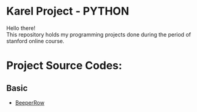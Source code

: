 # Karel Project - PYTHON
Hello there!\
This repository holds my programming projects done during the period of stanford online course.

# Project Source Codes:
## Basic
* [BeeperRow](https://github.com/DanielHuang317/MystanCodeProject/blob/main/stanCode%20Project/BeeperRow.py)
